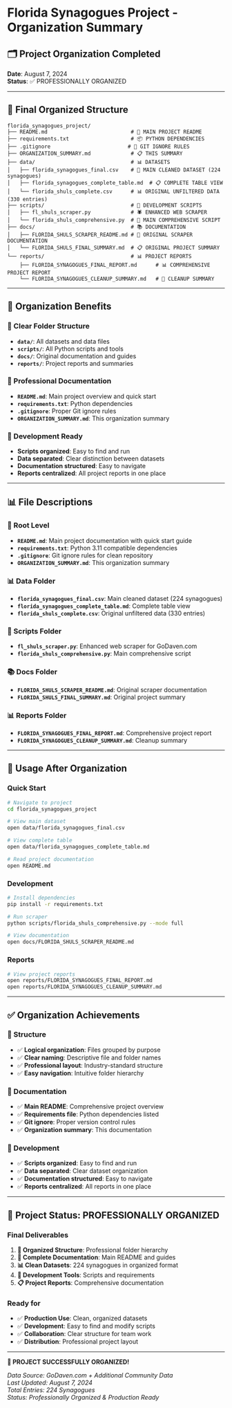 # Florida Synagogues Project - Organization Summary

## 🗂️ **Project Organization Completed**

**Date**: August 7, 2024  
**Status**: ✅ PROFESSIONALLY ORGANIZED  

---

## 📁 **Final Organized Structure**

```
florida_synagogues_project/
├── README.md                           # 📖 MAIN PROJECT README
├── requirements.txt                    # 📦 PYTHON DEPENDENCIES
├── .gitignore                         # 🚫 GIT IGNORE RULES
├── ORGANIZATION_SUMMARY.md             # 📋 THIS SUMMARY
├── data/                               # 📊 DATASETS
│   ├── florida_synagogues_final.csv    # 🎯 MAIN CLEANED DATASET (224 synagogues)
│   ├── florida_synagogues_complete_table.md  # 📋 COMPLETE TABLE VIEW
│   └── florida_shuls_complete.csv      # 📊 ORIGINAL UNFILTERED DATA (330 entries)
├── scripts/                            # 🔧 DEVELOPMENT SCRIPTS
│   ├── fl_shuls_scraper.py             # 🕷️ ENHANCED WEB SCRAPER
│   └── florida_shuls_comprehensive.py  # 🔄 MAIN COMPREHENSIVE SCRIPT
├── docs/                               # 📚 DOCUMENTATION
│   ├── FLORIDA_SHULS_SCRAPER_README.md # 📖 ORIGINAL SCRAPER DOCUMENTATION
│   └── FLORIDA_SHULS_FINAL_SUMMARY.md  # 📋 ORIGINAL PROJECT SUMMARY
└── reports/                            # 📊 PROJECT REPORTS
    ├── FLORIDA_SYNAGOGUES_FINAL_REPORT.md      # 📊 COMPREHENSIVE PROJECT REPORT
    └── FLORIDA_SYNAGOGUES_CLEANUP_SUMMARY.md   # 🧹 CLEANUP SUMMARY
```

---

## 🎯 **Organization Benefits**

### **📁 Clear Folder Structure**
- **`data/`**: All datasets and data files
- **`scripts/`**: All Python scripts and tools
- **`docs/`**: Original documentation and guides
- **`reports/`**: Project reports and summaries

### **📖 Professional Documentation**
- **`README.md`**: Main project overview and quick start
- **`requirements.txt`**: Python dependencies
- **`.gitignore`**: Proper Git ignore rules
- **`ORGANIZATION_SUMMARY.md`**: This organization summary

### **🔧 Development Ready**
- **Scripts organized**: Easy to find and run
- **Data separated**: Clear distinction between datasets
- **Documentation structured**: Easy to navigate
- **Reports centralized**: All project reports in one place

---

## 📊 **File Descriptions**

### **📁 Root Level**
- **`README.md`**: Main project documentation with quick start guide
- **`requirements.txt`**: Python 3.11 compatible dependencies
- **`.gitignore`**: Git ignore rules for clean repository
- **`ORGANIZATION_SUMMARY.md`**: This organization summary

### **📊 Data Folder**
- **`florida_synagogues_final.csv`**: Main cleaned dataset (224 synagogues)
- **`florida_synagogues_complete_table.md`**: Complete table view
- **`florida_shuls_complete.csv`**: Original unfiltered data (330 entries)

### **🔧 Scripts Folder**
- **`fl_shuls_scraper.py`**: Enhanced web scraper for GoDaven.com
- **`florida_shuls_comprehensive.py`**: Main comprehensive script

### **📚 Docs Folder**
- **`FLORIDA_SHULS_SCRAPER_README.md`**: Original scraper documentation
- **`FLORIDA_SHULS_FINAL_SUMMARY.md`**: Original project summary

### **📊 Reports Folder**
- **`FLORIDA_SYNAGOGUES_FINAL_REPORT.md`**: Comprehensive project report
- **`FLORIDA_SYNAGOGUES_CLEANUP_SUMMARY.md`**: Cleanup summary

---

## 🚀 **Usage After Organization**

### **Quick Start**
```bash
# Navigate to project
cd florida_synagogues_project

# View main dataset
open data/florida_synagogues_final.csv

# View complete table
open data/florida_synagogues_complete_table.md

# Read project documentation
open README.md
```

### **Development**
```bash
# Install dependencies
pip install -r requirements.txt

# Run scraper
python scripts/florida_shuls_comprehensive.py --mode full

# View documentation
open docs/FLORIDA_SHULS_SCRAPER_README.md
```

### **Reports**
```bash
# View project reports
open reports/FLORIDA_SYNAGOGUES_FINAL_REPORT.md
open reports/FLORIDA_SYNAGOGUES_CLEANUP_SUMMARY.md
```

---

## ✅ **Organization Achievements**

### **📁 Structure**
- ✅ **Logical organization**: Files grouped by purpose
- ✅ **Clear naming**: Descriptive file and folder names
- ✅ **Professional layout**: Industry-standard structure
- ✅ **Easy navigation**: Intuitive folder hierarchy

### **📖 Documentation**
- ✅ **Main README**: Comprehensive project overview
- ✅ **Requirements file**: Python dependencies listed
- ✅ **Git ignore**: Proper version control rules
- ✅ **Organization summary**: This documentation

### **🔧 Development**
- ✅ **Scripts organized**: Easy to find and run
- ✅ **Data separated**: Clear dataset organization
- ✅ **Documentation structured**: Easy to navigate
- ✅ **Reports centralized**: All reports in one place

---

## 🎉 **Project Status: PROFESSIONALLY ORGANIZED**

### **Final Deliverables**
1. **📁 Organized Structure**: Professional folder hierarchy
2. **📖 Complete Documentation**: Main README and guides
3. **📊 Clean Datasets**: 224 synagogues in organized format
4. **🔧 Development Tools**: Scripts and requirements
5. **📋 Project Reports**: Comprehensive documentation

### **Ready for**
- ✅ **Production Use**: Clean, organized datasets
- ✅ **Development**: Easy to find and modify scripts
- ✅ **Collaboration**: Clear structure for team work
- ✅ **Distribution**: Professional project layout

---

**🎉 PROJECT SUCCESSFULLY ORGANIZED!**

*Data Source: GoDaven.com + Additional Community Data*  
*Last Updated: August 7, 2024*  
*Total Entries: 224 Synagogues*  
*Status: Professionally Organized & Production Ready*
